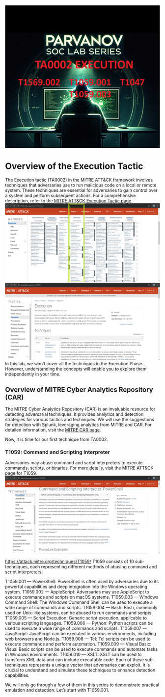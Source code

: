 
![Poster](./misc/img-1.jpg)
# Overview of the Execution Tactic

The Execution tactic (TA0002) in the MITRE ATT&CK framework involves techniques that adversaries use to run malicious code on a local or remote system. These techniques are essential for adversaries to gain control over a system and perform subsequent actions. For a comprehensive description, refer to the [MITRE ATT&CK Execution Tactic page](https://attack.mitre.org/tactics/TA0002/).
![Poster](./misc/matrixEXE.jpg)
![Poster](./misc/TA0002.jpg)
In this lab, we won’t cover all the techniques in the Execution Phase. However, understanding the concepts will enable you to explore them independently in your time.

## Overview of MITRE Cyber Analytics Repository (CAR)

The MITRE Cyber Analytics Repository (CAR) is an invaluable resource for detecting adversarial techniques. It provides analytics and detection strategies for various tactics and techniques. We will use the suggestions for detection with Splunk, leveraging analytics from MITRE and CAR. For detailed information, visit the [MITRE CAR page](https://car.mitre.org/).

Now, it is time for our first technique from TA0002.
### T1059: Command and Scripting Interpreter
Adversaries may abuse command and script interpreters to execute commands, scripts, or binaries. For more details, visit the MITRE ATT&CK page for T1059.
![Poster](./misc/T1059.001DESCRIPTION.jpg)

https://attack.mitre.org/techniques/T1059/
T1059 consists of 10 sub-techniques, each representing different methods of abusing command and script interpreters:

T1059.001 — PowerShell: PowerShell is often used by adversaries due to its powerful capabilities and deep integration into the Windows operating system.
T1059.002 — AppleScript: Adversaries may use AppleScript to execute commands and scripts on macOS systems.
T1059.003 — Windows Command Shell: The Windows Command Shell can be used to execute a wide range of commands and scripts.
T1059.004 — Bash: Bash, commonly used on Unix-like systems, can be abused to run commands and scripts.
T1059.005 — Script Execution: Generic script execution, applicable to various scripting languages.
T1059.006 — Python: Python scripts can be used to execute a wide range of commands and scripts.
T1059.007 — JavaScript: JavaScript can be executed in various environments, including web browsers and Node.js.
T1059.008 — Tcl: Tcl scripts can be used to execute commands and perform automation.
T1059.009 — Visual Basic: Visual Basic scripts can be used to execute commands and automate tasks in Windows environments.
T1059.010 — XSLT: XSLT can be used to transform XML data and can include executable code.
Each of these sub-techniques represents a unique vector that adversaries can exploit. It is crucial to understand and simulate these techniques to enhance detection capabilities.


We will only go through a few of them in this series to demonstrate practical emulation and detection. Let’s start with T1059.001.
